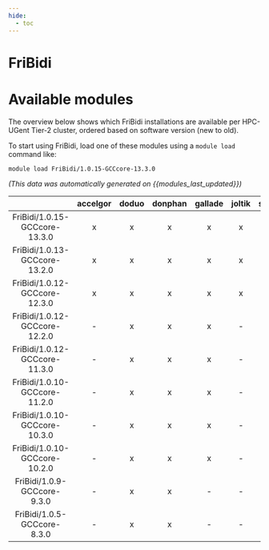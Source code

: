 ```yaml
---
hide:
  - toc
---
```


FriBidi
=======

# Available modules


The overview below shows which FriBidi installations are available per HPC-UGent Tier-2 cluster, ordered based on software version (new to old).

To start using FriBidi, load one of these modules using a `module load` command like:

```shell
module load FriBidi/1.0.15-GCCcore-13.3.0
```

*(This data was automatically generated on {{modules_last_updated}})*  

| |accelgor|doduo|donphan|gallade|joltik|shinx|
| :---: | :---: | :---: | :---: | :---: | :---: | :---: |
|FriBidi/1.0.15-GCCcore-13.3.0|x|x|x|x|x|x|
|FriBidi/1.0.13-GCCcore-13.2.0|x|x|x|x|x|x|
|FriBidi/1.0.12-GCCcore-12.3.0|x|x|x|x|x|x|
|FriBidi/1.0.12-GCCcore-12.2.0|-|x|x|x|-|-|
|FriBidi/1.0.12-GCCcore-11.3.0|-|x|x|x|-|x|
|FriBidi/1.0.10-GCCcore-11.2.0|-|x|x|x|-|-|
|FriBidi/1.0.10-GCCcore-10.3.0|-|x|x|x|-|-|
|FriBidi/1.0.10-GCCcore-10.2.0|-|x|x|x|-|-|
|FriBidi/1.0.9-GCCcore-9.3.0|-|x|x|-|-|-|
|FriBidi/1.0.5-GCCcore-8.3.0|-|x|x|-|-|-|
